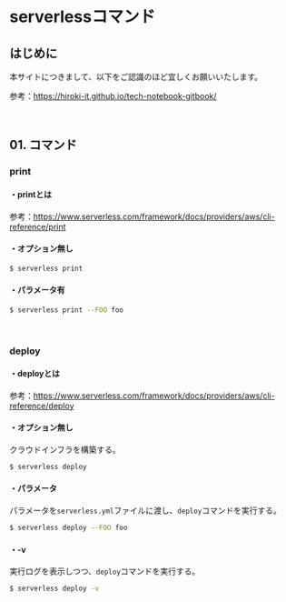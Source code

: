 # serverlessコマンド

## はじめに

本サイトにつきまして、以下をご認識のほど宜しくお願いいたします。

参考：https://hiroki-it.github.io/tech-notebook-gitbook/

<br>

## 01. コマンド

### print

#### ・printとは

参考：https://www.serverless.com/framework/docs/providers/aws/cli-reference/print

#### ・オプション無し

```bash
$ serverless print
```

#### ・パラメータ有

```bash
$ serverless print --FOO foo
```

<br>

### deploy

#### ・deployとは

参考：https://www.serverless.com/framework/docs/providers/aws/cli-reference/deploy

#### ・オプション無し

クラウドインフラを構築する。

```bash
$ serverless deploy
```

#### ・パラメータ

パラメータを```serverless.yml```ファイルに渡し、```deploy```コマンドを実行する。

```bash
$ serverless deploy --FOO foo
```

#### ・-v

実行ログを表示しつつ、```deploy```コマンドを実行する。

```bash
$ serverless deploy -v
```

